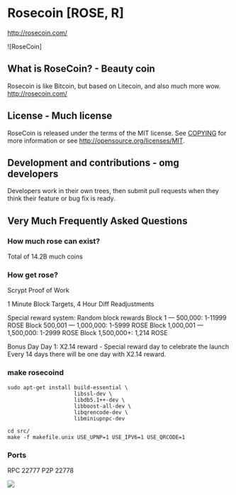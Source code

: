 # Rosecoin [ROSE, R]
http://rosecoin.com/

![RoseCoin]

## What is RoseCoin? - Beauty coin
Rosecoin is like Bitcoin, but based on Litecoin, and also much more wow.
http://rosecoin.com/

## License - Much license
RoseCoin is released under the terms of the MIT license. See [COPYING](COPYING)
for more information or see http://opensource.org/licenses/MIT.

## Development and contributions - omg developers
Developers work in their own trees, then submit pull requests when they think
their feature or bug fix is ready.

## Very Much Frequently Asked Questions

### How much rose can exist?
Total of 14.2B much coins

### How get rose?
Scrypt Proof of Work

1 Minute Block Targets, 4 Hour Diff Readjustments

Special reward system: Random block rewards
Block 1             — 500,000:     1-11999 ROSE 
Block 500,001    — 1,000,000:  1-5999 ROSE
Block 1,000,001 — 1,500,000:  1-2999 ROSE
Block 1,500,000+:                  1,214 ROSE 

Bonus Day 
Day 1: X2.14 reward - Special reward day to celebrate the launch
Every 14 days there will be one day with X2.14 reward.

### make rosecoind

    sudo apt-get install build-essential \
                         libssl-dev \
                         libdb5.1++-dev \
                         libboost-all-dev \
                         libqrencode-dev \
                         libminiupnpc-dev

    cd src/
    make -f makefile.unix USE_UPNP=1 USE_IPV6=1 USE_QRCODE=1

### Ports
RPC 22777
P2P 22778

![](http://rosecoin.com)
